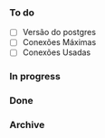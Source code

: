 <!-- markdownlint-disable MD041 -->

### To do

- [ ] Versão do postgres
- [ ] Conexões Máximas
- [ ] Conexões Usadas

### In progress

### Done

### Archive
